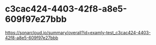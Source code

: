 # c3cac424-4403-42f8-a8e5-609f97e27bbb
https://sonarcloud.io/summary/overall?id=examly-test_c3cac424-4403-42f8-a8e5-609f97e27bbb
